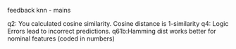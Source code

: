 feedback knn - mains

q2: You calculated cosine similarity. Cosine distance is 1-similarity
q4: Logic Errors lead to incorrect predictions.
q61b:Hamming dist works better for nominal features (coded in numbers)
